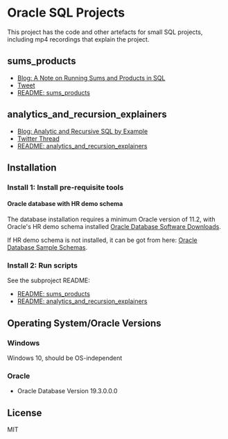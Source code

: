 # Oracle SQL Projects
This project has the code and other artefacts for small SQL projects, including mp4 recordings that explain the project.

## sums_products

- [Blog: A Note on Running Sums and Products in SQL](http://aprogrammerwrites.eu/?p=2679)
- [Tweet](https://twitter.com/BrenPatF/status/1219149845505683459)
- [README: sums_products](sums_products/README.md)

## analytics_and_recursion_explainers

- [Blog: Analytic and Recursive SQL by Example](http://aprogrammerwrites.eu/?p=2702)
- [Twitter Thread](https://twitter.com/BrenPatF/status/1228610471391113216)
- [README: analytics_and_recursion_explainers](analytics_and_recursion_explainers/README.md)

## Installation
### Install 1: Install pre-requisite tools
#### Oracle database with HR demo schema
The database installation requires a minimum Oracle version of 11.2, with Oracle's HR demo schema installed [Oracle Database Software Downloads](https://www.oracle.com/database/technologies/oracle-database-software-downloads.html).

If HR demo schema is not installed, it can be got from here: [Oracle Database Sample Schemas](https://docs.oracle.com/cd/E11882_01/server.112/e10831/installation.htm#COMSC001).

### Install 2: Run scripts
See the subproject README:
- [README: sums_products](sums_products/README.md)
- [README: analytics_and_recursion_explainers](analytics_and_recursion_explainers/README.md)

## Operating System/Oracle Versions
### Windows
Windows 10, should be OS-independent
### Oracle
- Oracle Database Version 19.3.0.0.0

## License
MIT
